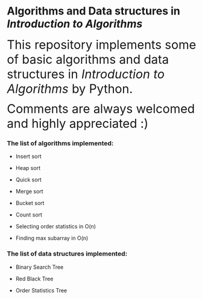 # Algorithms and Data structures in *Introduction to Algorithms*

<font size = 6>This repository implements some of basic algorithms and data structures in *Introduction to Algorithms* by Python.</font>

<font size = 6>Comments are always welcomed and highly appreciated :) </font>





### The list of algorithms implemented:

- Insert sort

- Heap sort

- Quick sort

- Merge sort

- Bucket sort

- Count sort

- Selecting order statistics in O(n)

- Finding max subarray in O(n)







### The list of data structures implemented:

- Binary Search Tree

- Red Black Tree

- Order Statistics Tree





